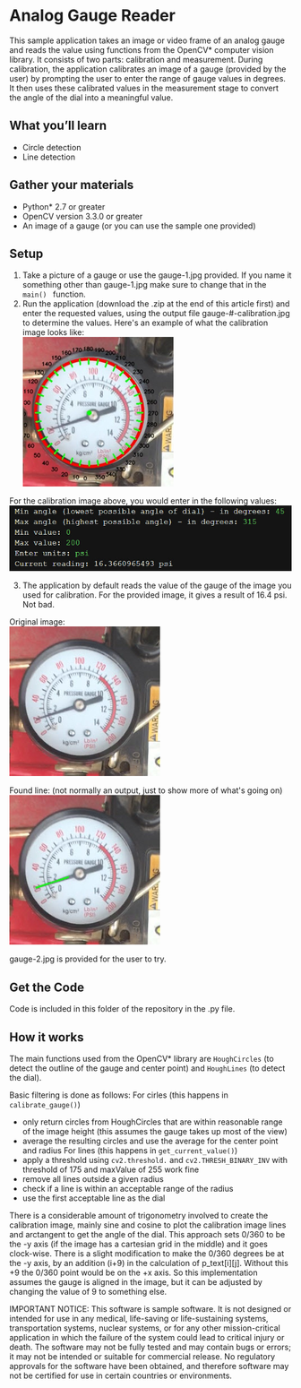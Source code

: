 # Analog Gauge Reader

This sample application takes an image or video frame of an analog gauge and reads the value using functions from the OpenCV\* computer vision library.
It consists of two parts: calibration and measurement.  During calibration, the application calibrates an image 
of a gauge (provided by the user) by prompting the user to enter the range of gauge values in degrees.  It then uses these 
calibrated values in the measurement stage to convert the angle of the dial into a meaningful value.

## What you’ll learn
  * Circle detection
  * Line detection

## Gather your materials
  *	Python\* 2.7 or greater
  * OpenCV version 3.3.0 or greater
  *	An image of a gauge (or you can use the sample one provided)

## Setup
1. Take a picture of a gauge or use the gauge-1.jpg provided.  If you name it something other than gauge-1.jpg make sure to
change that in the  `main() ` function.
2. Run the application (download the .zip at the end of this article first) and enter the requested values, using the output file gauge-#-calibration.jpg to determine the values. Here's an example of what the calibration image looks like:  
![](images/gauge-1-calibration.jpg)

For the calibration image above, you would enter in the following values:  
![](images/screen-prompt.jpg)

3.  The application by default reads the value of the gauge of the image you used for calibration.  For the provided image, it gives a result of 16.4 psi.  Not bad.

Original image:  
![](images/gauge-1.jpg)

Found line: (not normally an output, just to show more of what's going on)  
![](images/gauge-1-lines.jpg)

gauge-2.jpg is provided for the user to try.

## Get the Code
Code is included in this folder of the repository in the .py file.

## How it works
The main functions used from the OpenCV\* library are `HoughCircles` (to detect the outline of the gauge and center point) and `HoughLines` (to detect the dial).

Basic filtering is done as follows:
For cirles (this happens in `calibrate_gauge()`)
* only return circles from HoughCircles that are within reasonable range of the image height (this assumes the gauge takes up most of the view)
* average the resulting circles and use the average for the center point and radius
For lines (this happens in `get_current_value()`)
* apply a threshold using `cv2.threshold.` and `cv2.THRESH_BINARY_INV` with threshold of 175 and maxValue of 255 work fine
* remove all lines outside a given radius
* check if a line is within an acceptable range of the radius
* use the first acceptable line as the dial

There is a considerable amount of trigonometry involved to create the calibration image, mainly sine and cosine to plot the calibration image lines and arctangent to get the angle of the dial.  This approach sets 0/360 to be the -y axis (if the image has a cartesian grid in the middle) and it goes clock-wise. There is a slight modification to make the 0/360 degrees be at the -y axis, by an addition (i+9) in the calculation of p_text[i][j]. Without this +9 the 0/360 point would be on the +x axis.  So this
implementation assumes the gauge is aligned in the image, but it can be adjusted by changing the value of 9 to something else.

IMPORTANT NOTICE: This software is sample software. It is not designed or intended for use in any medical, life-saving or life-sustaining systems, transportation systems, nuclear systems, or for any other mission-critical application in which the failure of the system could lead to critical injury or death. The software may not be fully tested and may contain bugs or errors; it may not be intended or suitable for commercial release. No regulatory approvals for the software have been obtained, and therefore software may not be certified for use in certain countries or environments.
